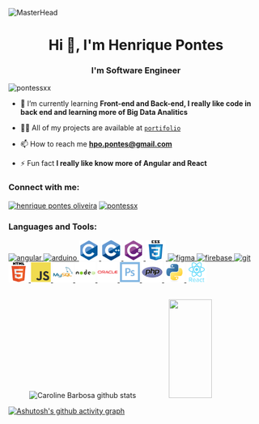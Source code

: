 
![MasterHead](https://user-images.githubusercontent.com/58959408/232639433-cb0aea21-66f0-4508-a771-85e2089c5a87.gif)

<h1 align="center">Hi 👋, I'm Henrique Pontes</h1>
<h3 align="center">I'm Software Engineer</h3>

<p align="left"> <img src="https://komarev.com/ghpvc/?username=pontessxx&label=Profile%20views&color=407fbb&style=flat-square" alt="pontessxx" /> </p>

<!--<p align="left"> <a href="https://github.com/ryo-ma/github-profile-trophy"><img background=""src="https://github-profile-trophy.vercel.app/?username=pontessxx" alt="pontessxx" /></a> </p>-->

- 🌱 I’m currently learning **Front-end and Back-end, I really like code in back end and learning more of Big Data Analitics**

- 👨‍💻 All of my projects are available at [`portifolio`](https://portifolio-pontes.vercel.app/)

- 📫 How to reach me **hpo.pontes@gmail.com**

- ⚡ Fun fact **I really like know more of Angular and React**

<h3 align="left">Connect with me:</h3>
<p align="left">
<a href="https://www.linkedin.com/in/henrique-oliveira-63537625b/?originalSubdomain=br" target="blank"><img align="center" src="https://raw.githubusercontent.com/rahuldkjain/github-profile-readme-generator/master/src/images/icons/Social/linked-in-alt.svg" alt="henrique pontes oliveira" height="30" width="40" /></a>
<a href="https://instagram.com/pontessx" target="blank"><img align="center" src="https://raw.githubusercontent.com/rahuldkjain/github-profile-readme-generator/master/src/images/icons/Social/instagram.svg" alt="pontessx" height="30" width="40" /></a>
</p>

<h3 align="left">Languages and Tools:</h3>
<p align="left"> <a href="https://angular.io" target="_blank" rel="noreferrer"> <img src="https://angular.io/assets/images/logos/angular/angular.svg" alt="angular" width="40" height="40"/> </a> <a href="https://www.arduino.cc/" target="_blank" rel="noreferrer"> <img src="https://cdn.worldvectorlogo.com/logos/arduino-1.svg" alt="arduino" width="40" height="40"/> </a> <a href="https://www.cprogramming.com/" target="_blank" rel="noreferrer"> <img src="https://raw.githubusercontent.com/devicons/devicon/master/icons/c/c-original.svg" alt="c" width="40" height="40"/> </a> <a href="https://www.w3schools.com/cpp/" target="_blank" rel="noreferrer"> <img src="https://raw.githubusercontent.com/devicons/devicon/master/icons/cplusplus/cplusplus-original.svg" alt="cplusplus" width="40" height="40"/> </a> <a href="https://www.w3schools.com/cs/" target="_blank" rel="noreferrer"> <img src="https://raw.githubusercontent.com/devicons/devicon/master/icons/csharp/csharp-original.svg" alt="csharp" width="40" height="40"/> </a> <a href="https://www.w3schools.com/css/" target="_blank" rel="noreferrer"> <img src="https://raw.githubusercontent.com/devicons/devicon/master/icons/css3/css3-original-wordmark.svg" alt="css3" width="40" height="40"/> </a> <a href="https://www.figma.com/" target="_blank" rel="noreferrer"> <img src="https://www.vectorlogo.zone/logos/figma/figma-icon.svg" alt="figma" width="40" height="40"/> </a> <a href="https://firebase.google.com/" target="_blank" rel="noreferrer"> <img src="https://www.vectorlogo.zone/logos/firebase/firebase-icon.svg" alt="firebase" width="40" height="40"/> </a> <a href="https://git-scm.com/" target="_blank" rel="noreferrer"> <img src="https://www.vectorlogo.zone/logos/git-scm/git-scm-icon.svg" alt="git" width="40" height="40"/> </a> <a href="https://www.w3.org/html/" target="_blank" rel="noreferrer"> <img src="https://raw.githubusercontent.com/devicons/devicon/master/icons/html5/html5-original-wordmark.svg" alt="html5" width="40" height="40"/> </a> <a href="https://developer.mozilla.org/en-US/docs/Web/JavaScript" target="_blank" rel="noreferrer"> <img src="https://raw.githubusercontent.com/devicons/devicon/master/icons/javascript/javascript-original.svg" alt="javascript" width="40" height="40"/> </a> <a href="https://www.mysql.com/" target="_blank" rel="noreferrer"> <img src="https://raw.githubusercontent.com/devicons/devicon/master/icons/mysql/mysql-original-wordmark.svg" alt="mysql" width="40" height="40"/> </a> <a href="https://nodejs.org" target="_blank" rel="noreferrer"> <img src="https://raw.githubusercontent.com/devicons/devicon/master/icons/nodejs/nodejs-original-wordmark.svg" alt="nodejs" width="40" height="40"/> </a> <a href="https://www.oracle.com/" target="_blank" rel="noreferrer"> <img src="https://raw.githubusercontent.com/devicons/devicon/master/icons/oracle/oracle-original.svg" alt="oracle" width="40" height="40"/> </a> <a href="https://www.photoshop.com/en" target="_blank" rel="noreferrer"> <img src="https://raw.githubusercontent.com/devicons/devicon/master/icons/photoshop/photoshop-line.svg" alt="photoshop" width="40" height="40"/> </a> <a href="https://www.php.net" target="_blank" rel="noreferrer"> <img src="https://raw.githubusercontent.com/devicons/devicon/master/icons/php/php-original.svg" alt="php" width="40" height="40"/> </a> <a href="https://www.python.org" target="_blank" rel="noreferrer"> <img src="https://raw.githubusercontent.com/devicons/devicon/master/icons/python/python-original.svg" alt="python" width="40" height="40"/> </a> <a href="https://reactjs.org/" target="_blank" rel="noreferrer"> <img src="https://raw.githubusercontent.com/devicons/devicon/master/icons/react/react-original-wordmark.svg" alt="react" width="40" height="40"/> </a> </p>
<br>

<div align="center">  
  <img width="49%" height="195px" src="https://github-readme-stats.vercel.app/api?username=pontessxx&show_icons=true&count_private=true&hide_border=true&title_color=307fbb&icon_color=307fbb&text_color=c9d1d9&bg_color=0d1117" alt="Caroline Barbosa github stats" /> 
  <img width="41%" height="195px" src="https://github-readme-stats.vercel.app/api/top-langs/?username=pontessxx&layout=compact&hide_border=true&title_color=307fbb&text_color=c9d1d9&bg_color=0d1117" />
</div>

[![Ashutosh's github activity graph](https://github-readme-activity-graph.vercel.app/graph?username=Pontessxx&bg_color=0d1117&color=4c709e&line=307fbb&point=307fbb&area=true&hide_border=true)](https://github.com/ashutosh00710/github-readme-activity-graph)

<!-- ![snake gif](https://github.com/Pontessxx/Pontessxx/blob/output/github-contribution-grid-snake.gif)-->
<!--![snake gif](https://github.com/Pontessxx/Pontessxx/blob/output/github-contribution-grid-snake.gif)-->
<!-- https://ashutosh00710.github.io/github-readme-activity-graph/ -->
<!-- <p><img align="left" src="https://github-readme-stats.vercel.app/api/top-langs?username=pontessxx&show_icons=true&theme=dark&locale=en&layout=compact" alt="pontessxx" /></p>
<p>&nbsp;<img align="center" src="https://github-readme-stats.vercel.app/api?username=pontessxx&show_icons=true&theme=dark&locale=en" alt="pontessxx" /></p>
<p><img align="center" src="https://github-readme-streak-stats.herokuapp.com/?user=pontessxx&theme=dark" alt="pontessxx" /></p> 
-->

<!--
<picture>
  <source media="(prefers-color-scheme: dark)" srcset="https://raw.githubusercontent.com/pontessxx/pontessxx/output/github-contribution-grid-snake-dark.svg">
  <source media="(prefers-color-scheme: light)" srcset="https://raw.githubusercontent.com/pontessxx/pontessxx/output/github-contribution-grid-snake.svg">
  <img alt="github contribution grid snake animation" src="https://raw.githubusercontent.com/pontessxx/pontessxx/output/github-contribution-grid-snake.svg">
</picture>
-->
